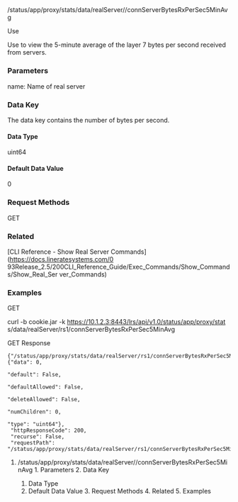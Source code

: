 ##
/status/app/proxy/stats/data/realServer/<name>/connServerBytesRxPerSec5MinAvg

Use

Use to view the 5-minute average of the layer 7 bytes per second received from
servers.

### Parameters

name: Name of real server

### Data Key

The data key contains the number of bytes per second.

#### Data Type

uint64

#### Default Data Value

0

### Request Methods

GET

### Related

[CLI Reference - Show Real Server Commands](https://docs.lineratesystems.com/0
93Release_2.5/200CLI_Reference_Guide/Exec_Commands/Show_Commands/Show_Real_Ser
ver_Commands)

### Examples

GET

curl -b cookie.jar -k https://10.1.2.3:8443/lrs/api/v1.0/status/app/proxy/stat
s/data/realServer/rs1/connServerBytesRxPerSec5MinAvg

GET Response

    
    {"/status/app/proxy/stats/data/realServer/rs1/connServerBytesRxPerSec5MinAvg": {"data": 0,
                                                                                          "default": False,
                                                                                          "defaultAllowed": False,
                                                                                          "deleteAllowed": False,
                                                                                          "numChildren": 0,
                                                                                          "type": "uint64"},
     "httpResponseCode": 200,
     "recurse": False,
     "requestPath": "/status/app/proxy/stats/data/realServer/rs1/connServerBytesRxPerSec5MinAvg"}
    

  1. /status/app/proxy/stats/data/realServer/<name>/connServerBytesRxPerSec5MinAvg
    1. Parameters
    2. Data Key
      1. Data Type
      2. Default Data Value
    3. Request Methods
    4. Related
    5. Examples

